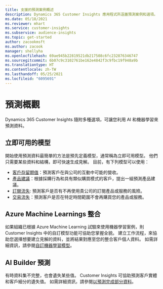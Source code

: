 ```yaml
---
title: 支援的預測案例概述
description: Dynamics 365 Customer Insights 應用程式所涵蓋預測案例和選項。
ms.date: 05/18/2021
ms.reviewer: mhart
ms.service: customer-insights
ms.subservice: audience-insights
ms.topic: get-started
author: zacookmsft
ms.author: zacook
manager: shellyha
ms.openlocfilehash: 69ae945b22819521db217508c6fc232876346747
ms.sourcegitcommit: 6b07c9c3102761be162e4842f3c9fbc19f948a9b
ms.translationtype: HT
ms.contentlocale: zh-TW
ms.lasthandoff: 05/25/2021
ms.locfileid: "6095691"
---
```

# <a name="predictions-overview"></a>預測概觀

Dynamics 365 Customer Insights 隨附多種選項，可讓您利用 AI 和機器學習來預測資料。 

## <a name="out-of-box-models"></a>立即可用的模型

開始使用預測資料最簡單的方法是預先定義模型，通常稱為立即可用模型。 他們只需要某些資料和結構，即可快速生成見解。 目前，有下列模型可以使用： 
- [客戶存留期值](predict-customer-lifetime-value.md)：預測客戶在與公司的互動中可能的營收。 
- [產品建議](predict-product-recommendation.md)：根據採購行為和具有類似購買模式的客戶，提出一組預測產品建議。
- [訂閱流失](predict-subscription-churn.md): 預測客戶是否有不再使用貴公司的訂閱產品或服務的風險。
- [交易流失](predict-transactional-churn.md)：預測客戶是否在特定時間範圍不會再購買您的產品或服務。

## <a name="azure-machine-learning-integration"></a>Azure Machine Learnings 整合

如果組織已根據 Azure Machine Learning 試驗來使用機器學習案例，則 Customer Insights 中的自訂模型功能可協助您掌握全貌。 建立工作流程，來協助您選擇想要建立見解的資料，並將結果對應至您的整合客戶個人資料。 如需詳細資訊，請參閱[自訂機器學習模型](custom-models.md)。

## <a name="ai-builder-prediction"></a>AI Builder 預測

有時資料集不完整，也會遺失某些值。 Customer Insights 可協助預測客戶實體和客戶細分的遺失值。 如需詳細資訊，請參閱[以預測完成部分資料](predictions.md)。

